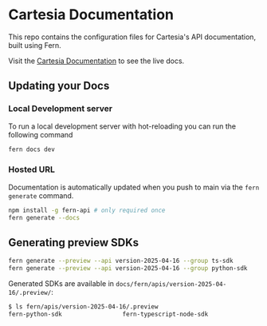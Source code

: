 # Cartesia Documentation

This repo contains the configuration files for Cartesia's API documentation,
built using Fern.

Visit the [Cartesia Documentation](https://docs.cartesia.ai) to see the live
docs.

## Updating your Docs

### Local Development server

To run a local development server with hot-reloading you can run the following
command

```sh
fern docs dev
```

### Hosted URL

Documentation is automatically updated when you push to main via the
`fern generate` command.

```sh
npm install -g fern-api # only required once
fern generate --docs
```

## Generating preview SDKs

```sh
fern generate --preview --api version-2025-04-16 --group ts-sdk
fern generate --preview --api version-2025-04-16 --group python-sdk
```

Generated SDKs are available in `docs/fern/apis/version-2025-04-16/.preview/`:

```sh
$ ls fern/apis/version-2025-04-16/.preview
fern-python-sdk                 fern-typescript-node-sdk
```
